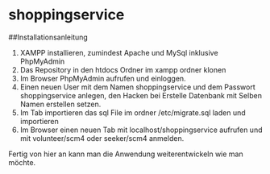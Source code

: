 # shoppingservice

##Installationsanleitung

1. XAMPP installieren, zumindest Apache und MySql inklusive PhpMyAdmin
2. Das Repository in den htdocs Ordner im xampp ordner klonen
3. Im Browser PhpMyAdmin aufrufen und einloggen.
4. Einen neuen User mit dem Namen shoppingservice und dem Passwort shoppingservice anlegen, den Hacken bei Erstelle Datenbank mit Selben Namen erstellen setzen.
5. Im Tab importieren das sql File im ordner /etc/migrate.sql laden und importieren
6. Im Browser einen neuen Tab mit localhost/shoppingservice aufrufen und mit volunteer/scm4 oder seeker/scm4 anmelden.

Fertig von hier an kann man die Anwendung weiterentwickeln wie man möchte.

